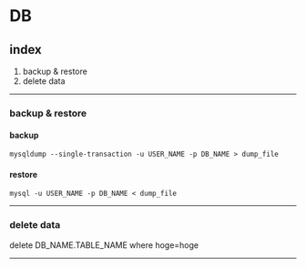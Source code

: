 # DB

## index

1. backup & restore
1. delete data

---------------

### backup & restore

#### backup

`mysqldump --single-transaction -u USER_NAME -p DB_NAME > dump_file`

#### restore

`mysql -u USER_NAME -p DB_NAME < dump_file`

---------------

### delete data

delete DB_NAME.TABLE_NAME where hoge=hoge

----------------